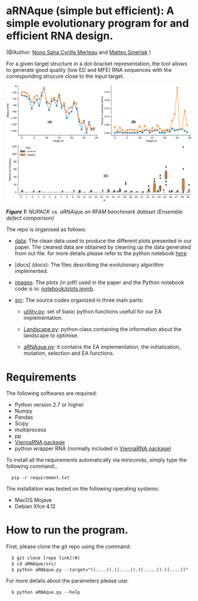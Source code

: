 # aRNAque (simple but efficient): A simple evolutionary program for and efficient RNA design.
(@Author: [Nono Saha Cyrille Merleau](#) and [Matteo Smerlak](#) )

For a given target structure in a dot-bracket representation, the tool allows to generate good quality (low ED and MFE) RNA sequences with the corresponding strucure close to the input target.


![](images/rfam_NPvsaRNAque.png)

***Figure 1:** NUPACK vs. aRNAque on RFAM benchmark dataset (Ensemble defect comparison)*

The repo is organised as follows: 
- [data](data/): The clean data used to produce the different plots presented in our paper.  The cleaned data are obtained by cleaning up the data generated from out file. for more details please refer to the python notebook [here](notebook/clean_data.ipynb)
- [docs] (docs): The files describing the evolutionary algorithm implemented.
- [images](images/): The plots (in pdf) used in the paper and the Python notebook code is in: [notebook/plots.ipynb](notebook/plots.ipynb).
- [src](src/): The source codes organized in three main parts:
      
    - [utility.py](src/utility.py): set of basic python functions usefull for our EA implementation.

    - [Landscape.py](src/Landscape.py): python class containing the information about the landscape to optimise.
    
    - [aRNAque.py](src/aRNAque.py): it contains the EA implementation, the initialization, mutation, selection and EA functions. 

# Requirements
The following softwares are required:


- Python version 2.7 or higher
- Numpy
- Pandas
- Scipy
- multiprocess
- pp
- [ViennaRNA package](https://anaconda.org/bioconda/viennarna)
- python wrapper RNA (normally included in [ViennaRNA package](https://anaconda.org/bioconda/viennarna))

To install all the requirements automatically via minicondo, simply type the following command:,

      pip -r requirement.txt
   
The installation was tested on the following operating systems: 


* MacOS Mojave 
* Debian Xfce 4.12 

# How to run the program.
First, please clone the git repo using the command: 
      
      $ git clone [repo link](#)
      $ cd aRNAque/src/
      $ python aRNAque.py --target="((....)).((....)).((.....)).((....))"

For more details about the parameters please use:
      
      $ python aRNAque.py --help
